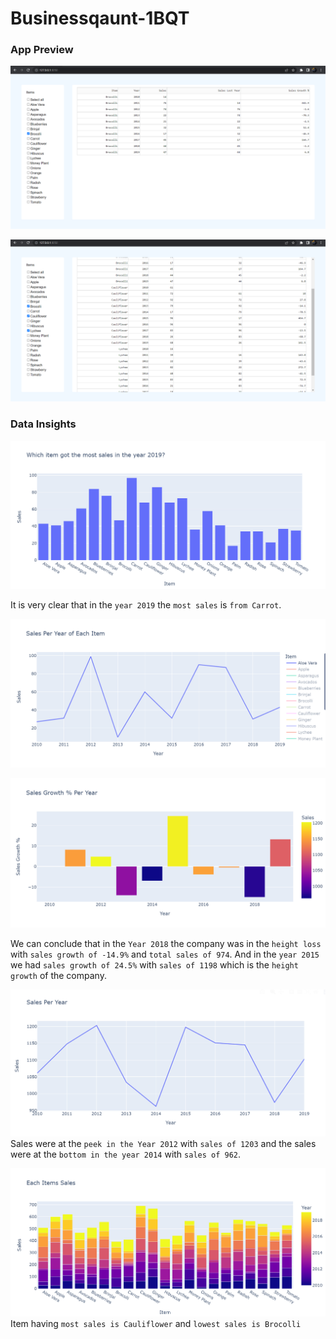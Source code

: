 # Businessqaunt-1BQT

### App Preview

![Businessqaunt-1BQT/Businessqaunt/DashApp/](https://github.com/HarshNarwariya/Businessqaunt-1BQT/blob/main/Businessqaunt/Images/App%201.png "Initially Brocolli is selected")

![Businessqaunt-1BQT/Businessqaunt/DashApp/](https://github.com/HarshNarwariya/Businessqaunt-1BQT/blob/main/Businessqaunt/Images/App%202.png "When Brocolli, Cauliflower and Lychee is selected")

### Data Insights

![](https://github.com/HarshNarwariya/Businessqaunt-1BQT/blob/main/Businessqaunt/Images/1.png)

It is very clear that in the `year 2019` the `most sales` is `from Carrot`.

![](https://github.com/HarshNarwariya/Businessqaunt-1BQT/blob/main/Businessqaunt/Images/2.png)

![](https://github.com/HarshNarwariya/Businessqaunt-1BQT/blob/main/Businessqaunt/Images/3.png)

We can conclude that in the `Year 2018` the company was in the `height loss` with `sales growth of -14.9%` and `total sales of 974`. And in the `year 2015` we had `sales growth of 24.5%` with `sales of 1198` which is the `height growth` of the company.

![](https://github.com/HarshNarwariya/Businessqaunt-1BQT/blob/main/Businessqaunt/Images/4.png)
Sales were at the `peek in the Year 2012` with `sales of 1203` and the sales were at the `bottom in the year 2014` with `sales of 962`.

![](https://github.com/HarshNarwariya/Businessqaunt-1BQT/blob/main/Businessqaunt/Images/5.png)
Item having `most sales is Cauliflower` and `lowest sales is Brocolli`
